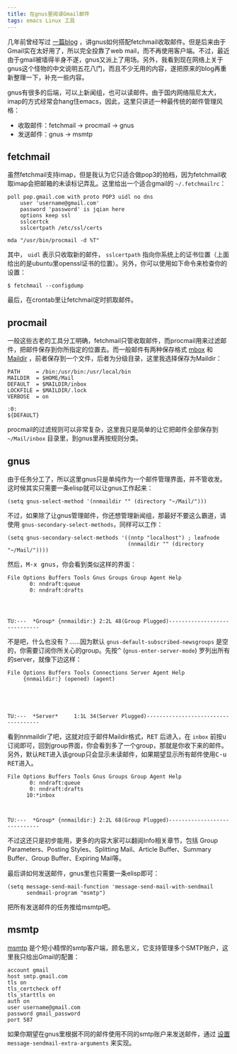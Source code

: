 ```yaml
---
title: 在gnus里阅读Gmail邮件
tags: emacs Linux 工具
---
```


几年前曾经写过 [一篇blog](http://neverbow.blogspot.com/2006/09/gnus-works-with-fetchmail.html) ，讲gnus如何搭配fetchmail收取邮件。但是后来由于Gmail实在太好用了，所以完全投靠了web mail，而不再使用客户端。不过，最近由于gmail被墙得半身不遂，gnus又派上了用场。另外，我看到现在网络上关于gnus这个怪物的中文说明五花八门，而且不少无用的内容，遂把原来的blog再重新整理一下，补充一些内容。

gnus有很多的后端，可以上新闻组，也可以读邮件。由于国内网络阻尼太大，imap的方式经常会hang住emacs，因此，这里只讲述一种最传统的邮件管理风格：

- 收取邮件：fetchmail → procmail → gnus
- 发送邮件：gnus → msmtp

## fetchmail

虽然fetchmail支持imap，但是我认为它只适合做pop3的拍档，因为fetchmail收取imap会把邮箱的未读标记弄乱。这里给出一个适合gmail的 `~/.fetchmailrc`：

    poll pop.gmail.com with proto POP3 uidl no dns
        user 'username@gmail.com'
        password 'password' is jqian here
        options keep ssl
        sslcertck
        sslcertpath /etc/ssl/certs

    mda "/usr/bin/procmail -d %T"

其中， `uidl` 表示只收取新的邮件， `sslcertpath` 指向你系统上的证书位置（上面给出的是ubuntu里openssl证书的位置）。另外，你可以使用如下命令来检查你的设置：

    $ fetchmail --configdump

最后，在crontab里让fetchmail定时抓取邮件。

## procmail

一般这些古老的工具分工明确，fetchmail只管收取邮件，而procmail用来过滤邮件，把邮件保存到你所指定的位置去。而一般邮件有两种保存格式 [mbox](http://en.wikipedia.org/wiki/Mbox) 和 [Maildir](http://en.wikipedia.org/wiki/Maildir) ，前者保存到一个文件，后者为分级目录，这里我选择保存为Maildir：

    PATH     = /bin:/usr/bin:/usr/local/bin
    MAILDIR  = $HOME/Mail
    DEFAULT  = $MAILDIR/inbox
    LOCKFILE = $MAILDIR/.lock
    VERBOSE  = on

    :0:
    ${DEFAULT}

procmail的过滤规则可以非常复杂，这里我只是简单的让它把邮件全部保存到 `~/Mail/inbox` 目录里，到gnus里再按规则分类。

## gnus

由于任务分工了，所以这里gnus只是单纯作为一个邮件管理界面，并不管收发。这时候其实只需要一条elisp就可以让gnus工作起来：

    (setq gnus-select-method '(nnmaildir "" (directory "~/Mail/")))

不过，如果除了让gnus管理邮件，你还想管理新闻组，那最好不要这么霸道，请使用 `gnus-secondary-select-methods`，同样可以工作：

    (setq gnus-secondary-select-methods '((nntp "localhost") ; leafnode
                                          (nnmaildir "" (directory "~/Mail/"))))

然后，<kbd>M-x gnus</kbd>，你会看到类似这样的界面：

    File Options Buffers Tools Gnus Groups Group Agent Help
           0: nndraft:queue
           0: nndraft:drafts




    TU:---  *Group* {nnmaildir:} 2:2L 48(Group Plugged)-----------------------------

不是吧，什么也没有？……因为默认 `gnus-default-subscribed-newsgroups` 是空的，你需要订阅你所关心的group。先按<kbd>^</kbd> (`gnus-enter-server-mode`) 罗列出所有的server，就像下边这样：

    File Options Buffers Tools Connections Server Agent Help
         {nnmaildir:} (opened) (agent)





    TU:---  *Server*     1:1L 34(Server Plugged)------------------------------------

看到nnmaildir了吧，这就对应于邮件Maildir格式，<kbd>RET</kbd> 后进入，在 `inbox` 前按<kbd>u</kbd>订阅即可，回到group界面，你会看到多了一个group，那就是你收下来的邮件。另外，默认<kbd>RET</kbd>进入该group只会显示未读邮件，如果期望显示所有邮件使用<kbd>C-u RET</kbd>进入。

    File Options Buffers Tools Gnus Groups Group Agent Help
           0: nndraft:queue
           0: nndraft:drafts
          10:*inbox



    TU:---  *Group* {nnmaildir:} 2:2L 68(Group Plugged)-----------------------------

不过这还只是初步能用，更多的内容大家可以翻阅Info相关章节，包括 Group Parameters、Posting Styles、Splitting Mail、Article Buffer、Summary Buffer、Group Buffer、Expiring Mail等。

最后讲如何发送邮件，gnus里也只需要一条elisp即可：

    (setq message-send-mail-function 'message-send-mail-with-sendmail
          sendmail-program "msmtp")

把所有发送邮件的任务推给msmtp吧。

## msmtp
[msmtp](http://msmtp.sourceforge.net) 是个短小精悍的smtp客户端，顾名思义，它支持管理多个SMTP账户，这里我只给出Gmail的配置：

    account gmail
    host smtp.gmail.com
    tls on
    tls_certcheck off
    tls_starttls on
    auth on
    user username@gmail.com
    password gmail_password
    port 587

如果你期望在gnus里根据不同的邮件使用不同的smtp账户来发送邮件，通过 [设置](http://www.emacswiki.org/cgi-bin/wiki/GnusMSMTP) `message-sendmail-extra-arguments` 来实现。
